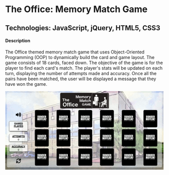 # The Office: Memory Match Game

## Technologies: JavaScript, jQuery, HTML5, CSS3

<h4>Description</h4>
<p>The Office themed memory match game that uses Object-Oriented Programming (OOP) to dynamically build the card and game layout. The game consists of 18 cards, faced down. The objective of the game is for the player to find each card's match. The player's stats will be updated on each turn, displaying the number of attempts made and accuracy. Once all the pairs have been matched, the user will be displayed a message that they have won the game.</p>

<img src="https://raw.githubusercontent.com/kryseno/theOffice-memoryMatch/dev/images/demo.png">
